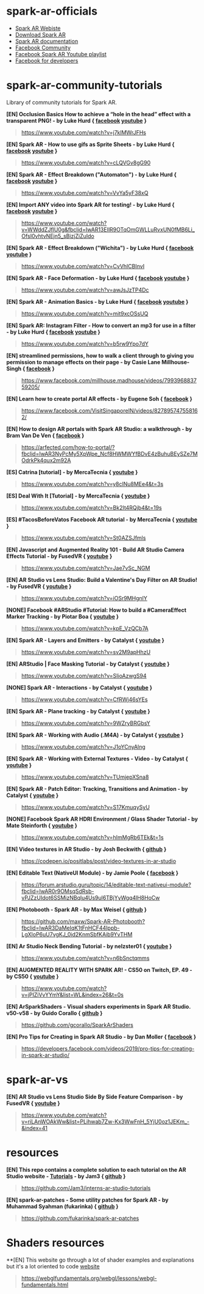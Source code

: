 # spark-ar-officials
- [Spark AR Webiste](https://www.sparkar.com/ar-studio/)
- [Download Spark AR](https://www.sparkar.com/ar-studio/download)
- [Spark AR documentation](https://www.sparkar.com/ar-studio/learn/documentation/before-you-start)
- [Facebook Community](https://www.facebook.com/groups/SparkARcommunity)
- [Facebook Spark AR Youtube playlist](https://www.youtube.com/watch?v=w0JlBamTUVs&list=PLb0IAmt7-GS3YTAnK4PkLCAuB1niVQKhy)
- [Facebook for developers](https://developers.facebook.com/videos/spark-ar-studio/)
# spark-ar-community-tutorials
Library of community tutorials for Spark AR.

**[EN] Occlusion Basics How to achieve a “hole in the head” effect with a transparent PNG! - by Luke Hurd { [facebook](https://www.facebook.com/lukejhurd/) [youtube](https://www.youtube.com/channel/UCO6QRYjZfbYcdwwHv5vmf3Q) }**
>https://www.youtube.com/watch?v=j7klMWrJFHs

**[EN] Spark AR - How to use gifs as Sprite Sheets - by Luke Hurd { [facebook](https://www.facebook.com/lukejhurd/) [youtube](https://www.youtube.com/channel/UCO6QRYjZfbYcdwwHv5vmf3Q) }**
>https://www.youtube.com/watch?v=cLQVGv8gG90

**[EN] Spark AR - Effect Breakdown ("Automaton") - by Luke Hurd { [facebook](https://www.facebook.com/lukejhurd/) [youtube](https://www.youtube.com/channel/UCO6QRYjZfbYcdwwHv5vmf3Q) }**
>https://www.youtube.com/watch?v=VvYa5yF38xQ

**[EN] Import ANY video into Spark AR for testing! - by Luke Hurd { [facebook](https://www.facebook.com/lukejhurd/) [youtube](https://www.youtube.com/channel/UCO6QRYjZfbYcdwwHv5vmf3Q) }**
>https://www.youtube.com/watch?v=WWddZJflU0g&fbclid=IwAR13EIlR9OTqOmGWLLuRvxUN0fMB6Li_OfsI0vhtvNEjn5_sBizjZiZuIdo

**[EN] Spark AR - Effect Breakdown ("Wichita") - by Luke Hurd { [facebook](https://www.facebook.com/lukejhurd/) [youtube](https://www.youtube.com/channel/UCO6QRYjZfbYcdwwHv5vmf3Q) }**
>https://www.youtube.com/watch?v=CvVhlCBInvI

**[EN] Spark AR - Face Deformation - by Luke Hurd { [facebook](https://www.facebook.com/lukejhurd/) [youtube](https://www.youtube.com/channel/UCO6QRYjZfbYcdwwHv5vmf3Q) }**
>https://www.youtube.com/watch?v=awJsJzTP4Dc

**[EN] Spark AR - Animation Basics - by Luke Hurd { [facebook](https://www.facebook.com/lukejhurd/) [youtube](https://www.youtube.com/channel/UCO6QRYjZfbYcdwwHv5vmf3Q) }**
>https://www.youtube.com/watch?v=mit9xcOSsUQ

**[EN] Spark AR: Instagram Filter - How to convert an mp3 for use in a filter - by Luke Hurd { [facebook](https://www.facebook.com/lukejhurd/) [youtube](https://www.youtube.com/channel/UCO6QRYjZfbYcdwwHv5vmf3Q) }**
>https://www.youtube.com/watch?v=b5rw9Ypo7dY

**[EN] streamlined permissions, how to walk a client through to giving you permission to manage effects on their page - by ‎Casie Lane Millhouse-Singh‎ { [facebook](https://www.facebook.com/millhouse.madhouse) }**
>https://www.facebook.com/millhouse.madhouse/videos/799396883759205/

**[EN] Learn how to create portal AR effects - by Eugene Soh { [facebook](https://www.facebook.com/EugeneSoh) }**
>https://www.facebook.com/VisitSingaporeIN/videos/827895747558162/

**[EN] How to design AR portals with Spark AR Studio: a walkthrough - by Bram Van De Ven { [facebook](https://www.facebook.com/vandevenbram) }**
>https://arfected.com/how-to-portal/?fbclid=IwAR3NyPcMy5XpWpe_Ncf8HWMWYfBDvE4zBuhuBEySZe7MOdrkPk4qux2m92A

**[ES] Catrina [tutorial] - by MercaTecnia { [youtube](https://www.youtube.com/channel/UCA2Um04KZBuwieSPcNWA6IA) }**
>https://www.youtube.com/watch?v=y8clNu8MEe4&t=3s

**[ES] Deal With It [Tutorial] - by MercaTecnia { [youtube](https://www.youtube.com/channel/UCA2Um04KZBuwieSPcNWA6IA) }**
>https://www.youtube.com/watch?v=Bk2It4RQjb4&t=19s

**[ES] #TacosBeforeVatos Facebook AR tutorial - by MercaTecnia { [youtube](https://www.youtube.com/channel/UCA2Um04KZBuwieSPcNWA6IA) }**
>https://www.youtube.com/watch?v=St0AZSJfmls

**[EN] Javascript and Augmented Reality 101 - Build AR Studio Camera Effects Tutorial - by FusedVR  { [youtube](https://www.youtube.com/channel/UCLO98KHpNx6JwsdnH04l9yQ) }**
>https://www.youtube.com/watch?v=Jae7vSc_NGM

**[EN] AR Studio vs Lens Studio: Build a Valentine's Day Filter on AR Studio! - by FusedVR { [youtube](https://www.youtube.com/channel/UCLO98KHpNx6JwsdnH04l9yQ) }**
>https://www.youtube.com/watch?v=iOSr9MHgnlY

**[NONE] Facebook #ARStudio #Tutorial: How to build a #CameraEffect Marker Tracking - by Piotar Boa { [youtube](https://www.youtube.com/channel/UCrHxwdJ7qbLrV2IoKhZFLvA) }**
>https://www.youtube.com/watch?v=kpE_VzQCb7A

**[EN] Spark AR - Layers and Emitters - by Catalyst { [youtube](https://www.youtube.com/channel/UC3zmATtNhDuYOketH1zF5sw) }**
>https://www.youtube.com/watch?v=sv2M9apHhzU

**[EN] ARStudio | Face Masking Tutorial - by Catalyst { [youtube](https://www.youtube.com/channel/UC3zmATtNhDuYOketH1zF5sw) }**
>https://www.youtube.com/watch?v=SIioAzwgS94

**[NONE] Spark AR - Interactions - by Catalyst { [youtube](https://www.youtube.com/channel/UC3zmATtNhDuYOketH1zF5sw) }**
>https://www.youtube.com/watch?v=CfRWj46sYEs

**[EN] Spark AR - Plane tracking - by Catalyst { [youtube](https://www.youtube.com/channel/UC3zmATtNhDuYOketH1zF5sw) }**
>https://www.youtube.com/watch?v=9WZryBRGbsY

**[EN] Spark AR - Working with Audio (.M4A) - by Catalyst { [youtube](https://www.youtube.com/channel/UC3zmATtNhDuYOketH1zF5sw) }**
>https://www.youtube.com/watch?v=J1oYCnyAlng

**[EN] Spark AR - Working with External Textures - Video - by Catalyst { [youtube](https://www.youtube.com/channel/UC3zmATtNhDuYOketH1zF5sw) }**
>https://www.youtube.com/watch?v=TUmjepXSna8

**[EN] Spark AR - Patch Editor: Tracking, Transitions and Animation - by Catalyst { [youtube](https://www.youtube.com/channel/UC3zmATtNhDuYOketH1zF5sw) }**
>https://www.youtube.com/watch?v=S17KmuqySyU

**[NONE] Facebook Spark AR HDRI Environment / Glass Shader Tutorial - by Mate Steinforth { [youtube](https://www.youtube.com/channel/UC_UWZmb_sTIa4LsQKAvNTQw) }**
>https://www.youtube.com/watch?v=hImMgRb6TEk&t=1s

**[EN] Video textures in AR Studio - by Josh Beckwith { [github](https://github.com/positlabs) }**
>https://codepen.io/positlabs/post/video-textures-in-ar-studio

**[EN] Editable Text (NativeUI Module) - by Jamie Poole { [facebook](https://www.facebook.com/genericbox) }**
>https://forum.arstudio.guru/topic/14/editable-text-nativeui-module?fbclid=IwAR0r9OMsqSdRsb-vPJZzUIdot6SSMizNBqlu4Us9ul6TBjYyWgq4lH8HoCw

**[EN] Photobooth - Spark AR - by Max Weisel { [github](https://github.com/maxw) }**
>https://github.com/maxw/Spark-AR-Photobooth?fbclid=IwAR3DaMeIqK1tFnHCF44Ippb-LgXloP6uU7vgKJ_0id2KnmSbfKAib9YvTHM

**[EN] Ar Studio Neck Bending Tutorial - by nelzster01 { [youtube](https://www.youtube.com/channel/UC3QEf4drxGXa13GFzQ1DADw) }**
>https://www.youtube.com/watch?v=n6bSnctqmms

**[EN] AUGMENTED REALITY WITH SPARK AR! - CS50 on Twitch, EP. 49 - by CS50 { [youtube](https://www.youtube.com/user/cs50tv/featured) }**
>https://www.youtube.com/watch?v=jPIZiVvYYmY&list=WL&index=26&t=0s

**[EN] ArSparkShaders - Visual shaders experiments in Spark AR Studio. v50-v58 - by Guido Corallo { [github](https://github.com/gcorallo) }**
>https://github.com/gcorallo/SparkArShaders

**[EN] Pro Tips for Creating in Spark AR Studio - by Dan Moller { [facebook](https://www.facebook.com/danmoller) }**
>https://developers.facebook.com/videos/2019/pro-tips-for-creating-in-spark-ar-studio/

# spark-ar-vs

**[EN] AR Studio vs Lens Studio Side By Side Feature Comparison - by FusedVR { [youtube](https://www.youtube.com/channel/UCLO98KHpNx6JwsdnH04l9yQ) }**
>https://www.youtube.com/watch?v=riLAnWOAkWw&list=PLihwab7Zw-Kx3WwFnH_5YjU0oz1JEKm_-&index=41

# resources

**[EN] This repo contains a complete solution to each tutorial on the AR Studio website - [Tutorials](https://developers.facebook.com/docs/ar-studio) - by Jam3 { [github](https://github.com/Jam3) }**
>https://github.com/Jam3/interns-ar-studio-tutorials


**[EN] spark-ar-patches - Some utility patches for Spark AR - by Muhammad Syahman (fukarinka) { [github](https://github.com/fukarinka) }**
>https://github.com/fukarinka/spark-ar-patches

# Shaders resources
**[EN] This website go through a lot of shader examples and explanations but it's a lot oriented to code [website](https://webglfundamentals.org/webgl/lessons/webgl-fundamentals.html)
>https://webglfundamentals.org/webgl/lessons/webgl-fundamentals.html
